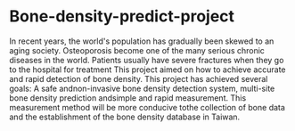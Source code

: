 # Bone-density-predict-project
In recent years, the world's population has gradually been skewed to an aging society. Osteoporosis become one of the many serious chronic diseases in the world.
Patients usually have severe fractures when they go to the hospital for treatment
This project aimed on how to achieve accurate and rapid detection of bone density. This project has achieved several goals: A safe andnon-invasive bone density detection system, multi-site bone density prediction andsimple and rapid measurement. This measurement method will be more conducive tothe collection of bone data and the establishment of the bone density database in Taiwan.

